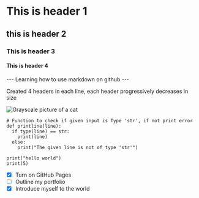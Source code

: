 # This is header 1
## this is header 2
### This is header 3
#### This is header 4
--- Learning how to use markdown on github --- 

Created 4 headers in each line, each header progressively decreases in size

![Grayscale picture of a cat](https://www.webopedia.com/wp-content/uploads/2021/08/grayscale-image-1024x682.jpg)

```
# Function to check if given input is Type 'str', if not print error
def printline(line):
  if type(line) == str:
    print(line)
  else:
    print("The given line is not of type 'str'")

print("hello world")
print(5)
```

- [x] Turn on GitHub Pages
- [ ] Outline my portfolio
- [x] Introduce myself to the world
